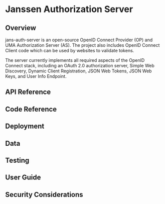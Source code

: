 # Janssen Authorization Server

<!--
1. Architecture / Feature Overview: A high level overview of what the component is supposed to do and how it works.
1. API Reference: An [OpenAPI](https://swagger.io/specification/) document which can be viewed with [SwaggerUI](https://swagger.io/tools/swagger-ui/)
1. Code Reference: These are auto-generated docs that are extracted from the code, for example, Javadocs.
1. Deployment Reference: Instructions on how to properly deploy this component. Included are what persistence, caching, file system, network (e.g. port), compute or other system requirements are needed to make it run.
1. Data Reference: If the component needs a database or cache, an overview of the required schema or information tree.
1. Developer Reference: Want to help develop this component? This reference will tell you how to build, setup your IDE, align with best practices, and other things you'll need to know to join the team.
1. Test Reference: How to run unit tests, integration tests, performance tests, or any other kind of tests to make sure this component is running properly.
1. User guide: How to use the software? This can be administration tasks or end user functionality.
1. Security Considerations: What you need to know to operate the component securely, including best practices.
-->

## Overview
jans-auth-server is an open-source OpenID Connect Provider (OP) and UMA Authorization Server (AS). The project also includes OpenID Connect Client code which can be used by websites to validate tokens.

The server currently implements all required aspects of the OpenID Connect stack, including an OAuth 2.0 authorization server, Simple Web Discovery, Dynamic Client Registration, JSON Web Tokens, JSON Web Keys, and User Info Endpoint.
## API Reference

## Code Reference

## Deployment

## Data

## Testing

## User Guide

## Security Considerations
